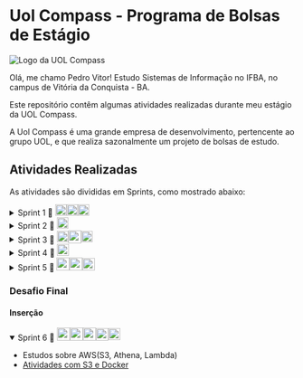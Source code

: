 # Uol Compass - Programa de Bolsas de Estágio

![Logo da UOL Compass](https://upload.wikimedia.org/wikipedia/commons/thumb/f/f3/LogoCompasso-positivo.png/200px-LogoCompasso-positivo.png)

Olá, me chamo Pedro Vitor! Estudo Sistemas de Informação no IFBA, no campus de Vitória da Conquista - BA.

Este repositório contêm algumas atividades realizadas durante meu estágio da UOL Compass.

A Uol Compass é uma grande empresa de desenvolvimento, pertencente ao grupo UOL, e que realiza sazonalmente um projeto de bolsas de estudo.

## Atividades Realizadas

As atividades são divididas em Sprints, como mostrado abaixo:

<details>
<summary> 
    Sprint 1 🔗 
    <div style="display: inline-flex; align-items: center;">
    <img height='20px' src="https://cdn.icon-icons.com/icons2/2107/PNG/512/file_type_vscode_icon_130084.png">
    <img height='20px' src="https://git-scm.com/images/logos/downloads/Git-Icon-1788C.png">
    <img height='20px' src="https://cdn-icons-png.flaticon.com/256/25/25231.png">
    </div>
</summary>

- Aulas sobre Git e GitHub
- Criação do Repositório
- Aulas sobre comandos Linux e [atividade com comandos Linux](sprint1/README.md)

<!--
    .
    ├── readme.md
    ├── sprint1
    │   ├── ecommerce                # Diretório com os arquivos da Sprint 1
    │   │   ├── vendas
    │   │   |   ├── backup           # Diretório com os arquivos de backup
    │   │   |    sprint1.md          # Informações do Exercício
    │   │   |    relatorio_fina.txt  # Compilado dos Relatórios gerados na pasta ./backup
    │   │   ...                      # Demais arquivos do projeto
    └── ...

-->
</details>

<details>
<summary> 
    Sprint 2 🔗 
    <div style="display: inline-flex; align-items: center;">
    <img height='20px' src="https://cdn-icons-png.freepik.com/256/11955/11955289.png?semt=ais_hybrid">
    </div>
</summary>

- Aulas sobre SQL
- Modelos Relacionais(MER) e Modelos Dimensionais
- [Atividades com SQL, Modelageme Normalização](sprint2/README.md)

</details>

<details>
<summary> 
    Sprint 3 🔗 
    <div style="display: inline-flex; align-items: center;">
    <img height='20px' src="https://static-00.iconduck.com/assets.00/python-icon-512x509-pb65l7gl.png">
    <img height='23px' src="https://pandas.pydata.org/static/img/favicon_white.ico">
    <img height='20px' src="https://seeklogo.com/images/M/matplotlib-logo-7676870AC0-seeklogo.com.png">
    </div>
</summary>

- Aulas sobre Python
- Jupyter Notebook e ambientes Collab com Python
- [Atividades com Pandas e Matplotlib](sprint3/README.md)

</details>

<details>
<summary> 
    Sprint 4 🔗 
    <div style="display: inline-flex; align-items: center;">
    <img height='21px' src="https://www.docker.com/wp-content/uploads/2023/08/logo-dont-stretch.svg">
    </div>
</summary>

- Aulas sobre Docker
- [Atividades com Docker](sprint4/README.md)

</details>

<details>
<summary> 
    Sprint 5 🔗 
    <div style="display: inline-flex; align-items: center;">
    <img height='23px' src="https://encrypted-tbn0.gstatic.com/images?q=tbn:ANd9GcRULf2JOHbvkPux8pEzQrkH70TVSpfgRMzgQA&s">
    <img height='23px' src="https://miro.medium.com/v2/0*YiaJuKj2rG6E3Y3W.png">
    <img height='22px' src="https://static-00.iconduck.com/assets.00/python-icon-512x509-pb65l7gl.png">
    </div>
</summary>

- Introdução a AWS (EC2, S3, IAM, VPC, dentre outros)
- Contato inicial com o exame de certificação AWS Cloud
- [Atividades com EC2, SQL e Boto3(Python)](sprint5/README.md)

</details>

### Desafio Final

#### Inserção

<details open>
<summary> 
    Sprint 6 🔗 
    <div style="display: inline-flex; align-items: center;">
    <img height='23px' src="https://miro.medium.com/v2/0*YiaJuKj2rG6E3Y3W.png">
    <img height='23px' src="https://encrypted-tbn0.gstatic.com/images?q=tbn:ANd9GcSHeWKPE7mcQbuDRcT7ysG3J-TD7d0EGye59Q&s">
    <img height='23px' src="https://upload.wikimedia.org/wikipedia/commons/thumb/5/5c/Amazon_Lambda_architecture_logo.svg/1200px-Amazon_Lambda_architecture_logo.svg.png">
    <img height='22px' src="https://static-00.iconduck.com/assets.00/python-icon-512x509-pb65l7gl.png">
    <img height='21px' src="https://www.docker.com/wp-content/uploads/2023/08/logo-dont-stretch.svg">
    </div>

</summary>

- Estudos sobre AWS(S3, Athena, Lambda)
- [Atividades com S3 e Docker](sprint6/README.md)

</details>
